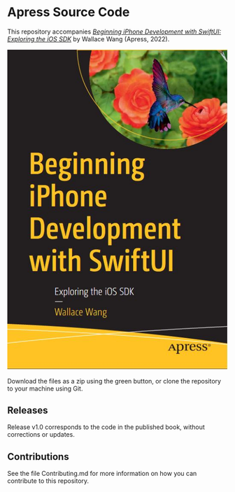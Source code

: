 # Apress Source Code

This repository accompanies [*Beginning iPhone Development with SwiftUI: Exploring the iOS SDK*](https://www.link.springer.com/book/10.1007/9781484278178) by Wallace Wang (Apress, 2022).

[comment]: #cover
![Cover image](9781484278178.JPG)

Download the files as a zip using the green button, or clone the repository to your machine using Git.

## Releases

Release v1.0 corresponds to the code in the published book, without corrections or updates.

## Contributions

See the file Contributing.md for more information on how you can contribute to this repository.